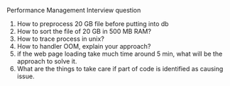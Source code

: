 Performance Management Interview question
1. How to preprocess 20 GB file before putting into db
2. How to sort the file of 20 GB in 500 MB RAM?
4. How to trace process in unix?
5. How to handler OOM, explain your approach?
6. if the web page loading take much time around 5 min, what will be the approach to solve it.
7. What are the things to take care if part of code is identified as causing issue.
	
